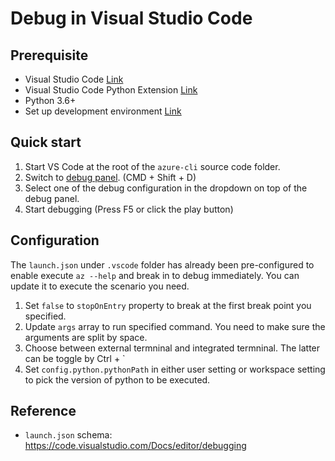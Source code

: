 # Debug in Visual Studio Code

## Prerequisite

* Visual Studio Code [Link](http://code.visualstudio.com/)
* Visual Studio Code Python Extension [Link](https://marketplace.visualstudio.com/items?itemName=donjayamanne.python)
* Python 3.6+
* Set up development environment [Link](https://github.com/Azure/azure-cli/blob/master/doc/configuring_your_machine.md)

## Quick start

1. Start VS Code at the root of the `azure-cli` source code folder.
2. Switch to [debug panel](https://code.visualstudio.com/Docs/editor/debugging). (CMD + Shift + D)
3. Select one of the debug configuration in the dropdown on top of the debug panel.
4. Start debugging (Press F5 or click the play button)

## Configuration

The `launch.json` under `.vscode` folder has already been pre-configured to enable execute `az --help` and break in to debug immediately. You can update it to execute the scenario you need.

1. Set `false` to `stopOnEntry` property to break at the first break point you specified.
2. Update `args` array to run specified command. You need to make sure the arguments are split by space.
3. Choose between external termninal and integrated termninal. The latter can be toggle by Ctrl + `
4. Set `config.python.pythonPath` in either user setting or workspace setting to pick the version of python to be executed.

## Reference
- `launch.json` schema: https://code.visualstudio.com/Docs/editor/debugging
